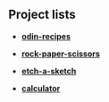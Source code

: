 ## Project lists

- [**odin-recipes**](https://jose-c0-odin-recipes.netlify.app/)

- [**rock-paper-scissors**](https://jose-c0-rock-papper-scissors.netlify.app/)

- [**etch-a-sketch**](https://jose-c0-etch-a-sketch.netlify.app/)

- [**calculator**](https://jose-c0-calculator.netlify.app/)



